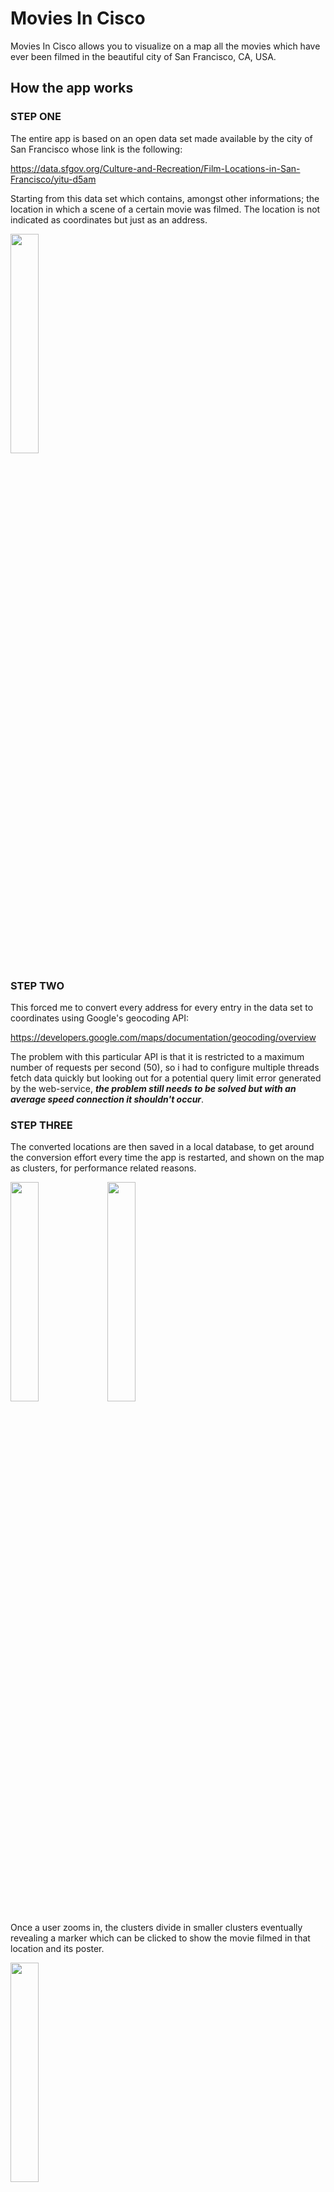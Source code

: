 # Movies In Cisco

Movies In Cisco allows you to visualize on a map all the movies which have ever been filmed in the beautiful city of San Francisco, CA, USA.

## How the app works

### STEP ONE
The entire app is based on an open data set made available by the city of San Francisco whose link is the following:

https://data.sfgov.org/Culture-and-Recreation/Film-Locations-in-San-Francisco/yitu-d5am

Starting from this data set which contains, amongst other informations; the location in which a scene of a certain movie was filmed.
The location is not indicated as coordinates but just as an address.

<img src="https://user-images.githubusercontent.com/26089090/168681842-10b88641-e0cc-4c97-89bc-796e2ef69f2b.jpg" width="30%" height="30%">

### STEP TWO
This forced me to convert every address for every entry in the data set to coordinates using Google's geocoding API:

https://developers.google.com/maps/documentation/geocoding/overview

The problem with this particular API is that it is restricted to a maximum number of requests per second (50), so i had to configure multiple threads fetch data quickly but looking out for a potential query limit error generated by the web-service, ***the problem still needs to be solved but with an average speed connection it shouldn't occur***.

### STEP THREE
The converted locations are then saved in a local database, to get around the conversion effort every time the app is restarted, and shown on the map as clusters, for performance related reasons. 

<img src="https://user-images.githubusercontent.com/26089090/168682086-9c8d9b2e-9b99-4e3b-b907-1d7ac85fd731.jpg" width="30%" height="30%">

<img src="https://user-images.githubusercontent.com/26089090/168681958-5aa21890-92f6-4c41-afb5-e2fe8cc41eef.jpg" width="30%" height="30%">

Once a user zooms in, the clusters divide in smaller clusters eventually revealing a marker which can be clicked to show the movie filmed in that location and its poster.

<img src="https://user-images.githubusercontent.com/26089090/168681990-fe52d9c0-40b3-4706-97f5-de7c7e45391f.jpg" width="30%" height="30%">

If multiple movies where filmed in the same location a cluster will be available to click generating a popup window showing all the different movies.


<img src="https://user-images.githubusercontent.com/26089090/168682002-075d5b65-39e3-4065-899d-73957aac2de6.jpg" width="30%" height="30%">

### STEP FOUR
The application is able to load posters for most of the movies thanks to the TMDB API:

https://developers.themoviedb.org/3/getting-started/introduction

Given the name of a movie the web-service responds with a set of information about it, including the path of the poster on the TMDB's database, which can then be retrieved and loaded on the app thanks to the Glide framework.
***This part of the app is a bit rusty since I couldn't put the request function in a separate thread resulting in the UI locking sometimes until the request is completed***.

